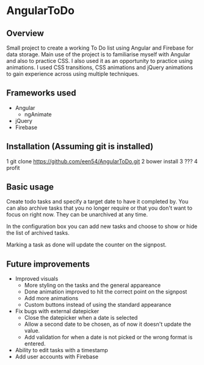 # AngularToDo

## Overview 
Small project to create a working To Do list using Angular and Firebase for data storage. 
Main use of the project is to familiarise myself with Angular and also to practice CSS. I also used it as an opportunity to practice using animations. I used CSS transitions, CSS animations and jQuery animations to gain experience across using multiple techniques.

## Frameworks used
- Angular
	- ngAnimate
- jQuery
- Firebase

## Installation (Assuming git is installed)
1 git clone https://github.com/een54/AngularToDo.git
2 bower install
3 ???
4 profit

## Basic usage
Create todo tasks and specify a target date to have it completed by. 
You can also archive tasks that you no longer require or that you don't want to focus on right now. They can be unarchived at any time.

In the configuration box you can add new tasks and choose to show or hide the list of archived tasks.

Marking a task as done will update the counter on the signpost.

## Future improvements
- Improved visuals
	- More styling on the tasks and the general appareance
	- Done animation improved to hit the correct point on the signpost
	- Add more animations
	- Custom buttons instead of using the standard appearance
- Fix bugs with external datepicker
	- Close the datepicker when a date is selected
	- Allow a second date to be chosen, as of now it doesn't update the value.
	- Add validation for when a date is not picked or the wrong format is entered.
- Ability to edit tasks with a timestamp
- Add user accounts with Firebase